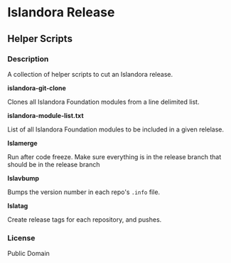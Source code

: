 # Islandora Release
## Helper Scripts

### Description

A collection of helper scripts to cut an Islandora release.

**islandora-git-clone**

Clones all Islandora Foundation modules from a line delimited list.

**islandora-module-list.txt**

List of all Islandora Foundation modules to be included in a given relelase.

**Islamerge**

Run after code freeze. Make sure everything is in the release branch that should be in the release branch

**Islavbump**

Bumps the version number in each repo's `.info` file.

**Islatag**

Create release tags for each repository, and pushes.

### License

Public Domain
